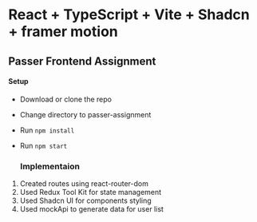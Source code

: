# React + TypeScript + Vite + Shadcn + framer motion


## Passer Frontend Assignment

#### Setup

- Download or clone the repo
- Change directory to passer-assignment
- Run
  `npm install`
- Run
  `npm start`

  ### Implementaion

1. Created routes using react-router-dom
2. Used Redux Tool Kit for state management
3. Used Shadcn UI for components styling
4. Used mockApi to generate data for user list
